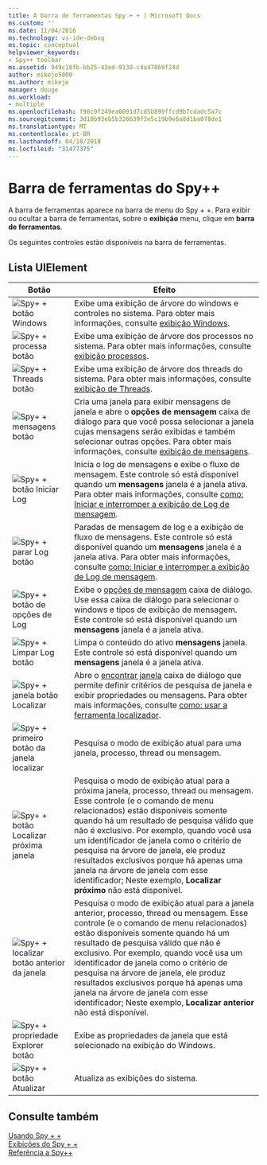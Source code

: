 ```yaml
---
title: A barra de ferramentas Spy + + | Microsoft Docs
ms.custom: ''
ms.date: 11/04/2016
ms.technology: vs-ide-debug
ms.topic: conceptual
helpviewer_keywords:
- Spy++ toolbar
ms.assetid: 949c18fb-bb25-42ed-9130-c4a47869f24d
author: mikejo5000
ms.author: mikejo
manager: douge
ms.workload:
- multiple
ms.openlocfilehash: f90c9f249ea0091d7cd5b899ffcd9b7cdadc5a7c
ms.sourcegitcommit: 3d10b93eb5b326639f3e5c19b9e6a8d1ba078de1
ms.translationtype: MT
ms.contentlocale: pt-BR
ms.lasthandoff: 04/18/2018
ms.locfileid: "31477375"
---
```

# <a name="spy-toolbar"></a>Barra de ferramentas do Spy++
A barra de ferramentas aparece na barra de menu do Spy + +. Para exibir ou ocultar a barra de ferramentas, sobre o **exibição** menu, clique em **barra de ferramentas**.  
  
 Os seguintes controles estão disponíveis na barra de ferramentas.  
  
## <a name="uielement-list"></a>Lista UIElement  
  
|Botão|Efeito|  
|------------|------------|  
|![Spy&#43; &#43; botão Windows](../debugger/media/icon_spy--_windows.gif "Icon_Spy + + Windows")|Exibe uma exibição de árvore do windows e controles no sistema. Para obter mais informações, consulte [exibição Windows](../debugger/windows-view.md).|  
|![Spy&#43; &#43; processa botão](../debugger/media/icon_spy--_processes.gif "Icon_Spy + + _Processes")|Exibe uma exibição de árvore dos processos no sistema. Para obter mais informações, consulte [exibição processos](../debugger/processes-view.md).|  
|![Spy&#43; &#43; Threads botão](../debugger/media/icon_spy--_threads.gif "Icon_Spy + + _Threads")|Exibe uma exibição de árvore dos threads do sistema. Para obter mais informações, consulte [exibição de Threads](../debugger/threads-view.md).|  
|![Spy&#43; &#43; mensagens botão](../debugger/media/icon_spy--_messages.gif "Icon_Spy + + _Messages")|Cria uma janela para exibir mensagens de janela e abre o **opções de mensagem** caixa de diálogo para que você possa selecionar a janela cujas mensagens serão exibidas e também selecionar outras opções. Para obter mais informações, consulte [exibição de mensagens](../debugger/messages-view.md).|  
|![Spy&#43; &#43; botão Iniciar Log](../debugger/media/icon_spy--_startlog.gif "Icon_Spy + + _StartLog")|Inicia o log de mensagens e exibe o fluxo de mensagem. Este controle só está disponível quando um **mensagens** janela é a janela ativa. Para obter mais informações, consulte [como: Iniciar e interromper a exibição de Log de mensagem](../debugger/how-to-start-and-stop-the-message-log-display.md).|  
|![Spy&#43; &#43; parar Log botão](../debugger/media/icon_spy--_stoplog.gif "Icon_Spy + + _StopLog")|Paradas de mensagem de log e a exibição de fluxo de mensagens. Este controle só está disponível quando um **mensagens** janela é a janela ativa. Para obter mais informações, consulte [como: Iniciar e interromper a exibição de Log de mensagem](../debugger/how-to-start-and-stop-the-message-log-display.md).|  
|![Spy&#43; &#43; botão de opções de Log](../debugger/media/icon_spy--_logoptions.gif "Icon_Spy + + _LogOptions")|Exibe o [opções de mensagem](../debugger/message-options-dialog-box.md) caixa de diálogo. Use essa caixa de diálogo para selecionar o windows e tipos de exibição de mensagem. Este controle só está disponível quando um **mensagens** janela é a janela ativa.|  
|![Spy&#43; &#43; Limpar Log botão](../debugger/media/spy--_clearlog.gif "Spy + + _ClearLog")|Limpa o conteúdo do ativo **mensagens** janela. Este controle só está disponível quando um **mensagens** janela é a janela ativa.|  
|![Spy&#43; &#43; janela botão Localizar](../debugger/media/icon_spy--_findwindow.gif "Icon_Spy + + _FindWindow")|Abre o [encontrar janela](../debugger/find-window-dialog-box.md) caixa de diálogo que permite definir critérios de pesquisa de janela e exibir propriedades ou mensagens. Para obter mais informações, consulte [como: usar a ferramenta localizador](../debugger/how-to-use-the-finder-tool.md).|  
|![Spy&#43; &#43; primeiro botão da janela localizar](../debugger/media/icon_spy--_window.gif "Icon_Spy + + _Window")|Pesquisa o modo de exibição atual para uma janela, processo, thread ou mensagem.|  
|![Spy&#43; &#43; botão Localizar próxima janela](../debugger/media/icon_spy--_nextwindow.gif "Icon_Spy + + _NextWindow")|Pesquisa o modo de exibição atual para a próxima janela, processo, thread ou mensagem. Esse controle (e o comando de menu relacionados) estão disponíveis somente quando há um resultado de pesquisa válido que não é exclusivo. Por exemplo, quando você usa um identificador de janela como o critério de pesquisa na árvore de janela, ele produz resultados exclusivos porque há apenas uma janela na árvore de janela com esse identificador; Neste exemplo, **Localizar próximo** não está disponível.|  
|![Spy&#43; &#43; localizar botão anterior da janela](../debugger/media/icon_spy--_prevwindow.gif "Icon_Spy + + _PrevWindow")|Pesquisa o modo de exibição atual para a janela anterior, processo, thread ou mensagem. Esse controle (e o comando de menu relacionados) estão disponíveis somente quando há um resultado de pesquisa válido que não é exclusivo. Por exemplo, quando você usa um identificador de janela como o critério de pesquisa na árvore de janela, ele produz resultados exclusivos porque há apenas uma janela na árvore de janela com esse identificador; Neste exemplo, **Localizar anterior** não está disponível.|  
|![Spy&#43; &#43; propriedade Explorer botão](../debugger/media/icon_spy--_propexp.gif "Icon_Spy + + _PropExp")|Exibe as propriedades da janela que está selecionado na exibição do Windows.|  
|![Spy&#43; &#43; botão Atualizar](../debugger/media/icon_spy--_refresh.gif "Icon_Spy + + _Refresh")|Atualiza as exibições do sistema.|  
  
## <a name="see-also"></a>Consulte também  
 [Usando Spy + +](../debugger/using-spy-increment.md)   
 [Exibições do Spy + +](../debugger/spy-increment-views.md)   
 [Referência a Spy++](../debugger/spy-increment-reference.md)